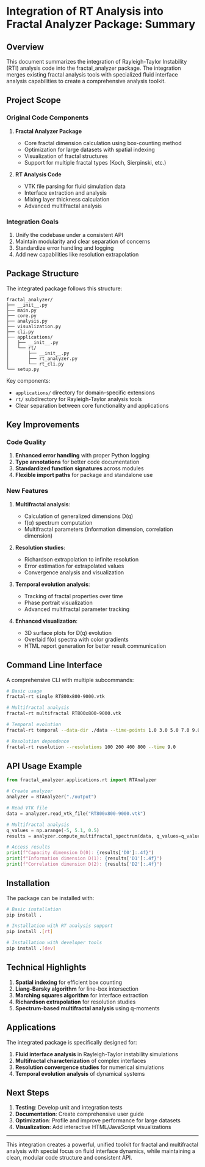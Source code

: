 # Integration of RT Analysis into Fractal Analyzer Package: Summary

## Overview

This document summarizes the integration of Rayleigh-Taylor Instability (RTI) analysis code into the fractal_analyzer package. The integration merges existing fractal analysis tools with specialized fluid interface analysis capabilities to create a comprehensive analysis toolkit.

## Project Scope

### Original Code Components

1. **Fractal Analyzer Package**
   - Core fractal dimension calculation using box-counting method
   - Optimization for large datasets with spatial indexing
   - Visualization of fractal structures
   - Support for multiple fractal types (Koch, Sierpinski, etc.)

2. **RT Analysis Code**
   - VTK file parsing for fluid simulation data
   - Interface extraction and analysis
   - Mixing layer thickness calculation
   - Advanced multifractal analysis

### Integration Goals

1. Unify the codebase under a consistent API
2. Maintain modularity and clear separation of concerns
3. Standardize error handling and logging
4. Add new capabilities like resolution extrapolation

## Package Structure

The integrated package follows this structure:

```
fractal_analyzer/
├── __init__.py
├── main.py
├── core.py
├── analysis.py
├── visualization.py
├── cli.py
├── applications/
│   ├── __init__.py
│   └── rt/
│       ├── __init__.py
│       ├── rt_analyzer.py
│       └── rt_cli.py
└── setup.py
```

Key components:
- `applications/` directory for domain-specific extensions
- `rt/` subdirectory for Rayleigh-Taylor analysis tools
- Clear separation between core functionality and applications

## Key Improvements

### Code Quality

1. **Enhanced error handling** with proper Python logging
2. **Type annotations** for better code documentation
3. **Standardized function signatures** across modules
4. **Flexible import paths** for package and standalone use

### New Features

1. **Multifractal analysis**:
   - Calculation of generalized dimensions D(q)
   - f(α) spectrum computation
   - Multifractal parameters (information dimension, correlation dimension)

2. **Resolution studies**:
   - Richardson extrapolation to infinite resolution
   - Error estimation for extrapolated values
   - Convergence analysis and visualization

3. **Temporal evolution analysis**:
   - Tracking of fractal properties over time
   - Phase portrait visualization
   - Advanced multifractal parameter tracking

4. **Enhanced visualization**:
   - 3D surface plots for D(q) evolution
   - Overlaid f(α) spectra with color gradients
   - HTML report generation for better result communication

## Command Line Interface

A comprehensive CLI with multiple subcommands:

```bash
# Basic usage
fractal-rt single RT800x800-9000.vtk

# Multifractal analysis
fractal-rt multifractal RT800x800-9000.vtk

# Temporal evolution
fractal-rt temporal --data-dir ./data --time-points 1.0 3.0 5.0 7.0 9.0

# Resolution dependence
fractal-rt resolution --resolutions 100 200 400 800 --time 9.0
```

## API Usage Example

```python
from fractal_analyzer.applications.rt import RTAnalyzer

# Create analyzer
analyzer = RTAnalyzer("./output")

# Read VTK file
data = analyzer.read_vtk_file("RT800x800-9000.vtk")

# Multifractal analysis
q_values = np.arange(-5, 5.1, 0.5)
results = analyzer.compute_multifractal_spectrum(data, q_values=q_values)

# Access results
print(f"Capacity dimension D(0): {results['D0']:.4f}")
print(f"Information dimension D(1): {results['D1']:.4f}")
print(f"Correlation dimension D(2): {results['D2']:.4f}")
```

## Installation

The package can be installed with:

```bash
# Basic installation
pip install .

# Installation with RT analysis support
pip install .[rt]

# Installation with developer tools
pip install .[dev]
```

## Technical Highlights

1. **Spatial indexing** for efficient box counting
2. **Liang-Barsky algorithm** for line-box intersection
3. **Marching squares algorithm** for interface extraction
4. **Richardson extrapolation** for resolution studies
5. **Spectrum-based multifractal analysis** using q-moments

## Applications

The integrated package is specifically designed for:

1. **Fluid interface analysis** in Rayleigh-Taylor instability simulations
2. **Multifractal characterization** of complex interfaces
3. **Resolution convergence studies** for numerical simulations
4. **Temporal evolution analysis** of dynamical systems

## Next Steps

1. **Testing**: Develop unit and integration tests
2. **Documentation**: Create comprehensive user guide
3. **Optimization**: Profile and improve performance for large datasets
4. **Visualization**: Add interactive HTML/JavaScript visualizations

---

This integration creates a powerful, unified toolkit for fractal and multifractal analysis with special focus on fluid interface dynamics, while maintaining a clean, modular code structure and consistent API.
